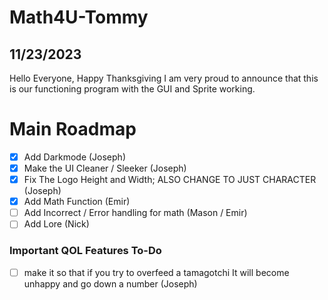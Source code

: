 # Math4U-Tommy

## 11/23/2023 
Hello Everyone, Happy Thanksgiving I am very proud to announce that this is our functioning program with the GUI and Sprite working.

# Main Roadmap
- [x] Add Darkmode (Joseph)
- [x] Make the UI Cleaner / Sleeker (Joseph)
- [x] Fix The Logo Height and Width; ALSO CHANGE TO JUST CHARACTER (Joseph) 
- [x] Add Math Function (Emir)
- [ ] Add Incorrect / Error handling for math (Mason / Emir)
- [ ] Add Lore (Nick)
 ### Important QOL Features To-Do
- [ ] make it so that if you try to overfeed a tamagotchi It will become unhappy and go down a number (Joseph)